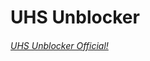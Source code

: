 # UHS Unblocker
###### [UHS Unblocker Official!](https://supreme-space-chainsaw-v6rjj6v4jgxj26q4j-3003.app.github.dev/)
